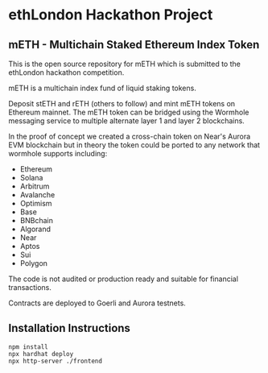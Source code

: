 # ethLondon Hackathon Project

## mETH - Multichain Staked Ethereum Index Token

This is the open source repository for mETH which is submitted to the ethLondon hackathon competition.

mETH is a multichain index fund of liquid staking tokens.

Deposit stETH and rETH (others to follow) and mint mETH tokens on Ethereum mainnet. The mETH token can be bridged using  the Wormhole messaging service to multiple alternate layer 1 and layer 2 blockchains.

In the proof of concept we created a cross-chain token on Near's Aurora EVM blockchain but in theory the token could be ported to any network that wormhole supports including:

- Ethereum
- Solana
- Arbitrum
- Avalanche
- Optimism
- Base
- BNBchain
- Algorand
- Near
- Aptos
- Sui
- Polygon

The code is not audited or production ready and suitable for financial transactions.

Contracts are deployed to Goerli and Aurora testnets.

## Installation Instructions

```
npm install
npx hardhat deploy
npx http-server ./frontend
```